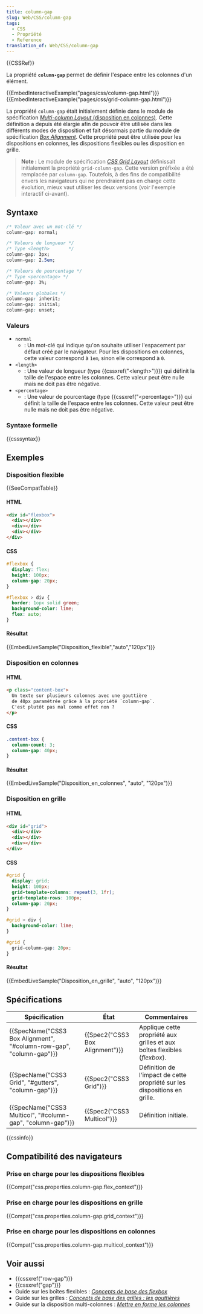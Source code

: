 ```yaml
---
title: column-gap
slug: Web/CSS/column-gap
tags:
  - CSS
  - Propriété
  - Reference
translation_of: Web/CSS/column-gap
---
```

{{CSSRef}}

La propriété **`column-gap`** permet de définir l'espace entre les colonnes d'un élément.

{{EmbedInteractiveExample("pages/css/column-gap.html")}}{{EmbedInteractiveExample("pages/css/grid-column-gap.html")}}

La propriété `column-gap` était initialement définie dans le module de spécification [_Multi-column Layout_ (disposition en colonnes)](/fr/docs/Web/CSS/Colonnes_CSS). Cette définition a depuis été élargie afin de pouvoir être utilisée dans les différents modes de disposition et fait désormais partie du module de spécification _[Box Alignment](/fr/docs/Web/CSS/CSS_Box_Alignment)_. Cette propriété peut être utilisée pour les dispositions en colonnes, les dispositions flexibles ou les disposition en grille.

> **Note :** Le module de spécification _[CSS Grid Layout](/fr/docs/Web/CSS/CSS_Grid_Layout)_ définissait initialement la propriété `grid-column-gap`. Cette version préfixée a été remplacée par `column-gap`. Toutefois, à des fins de compatibilité envers les navigateurs qui ne prendraient pas en charge cette évolution, mieux vaut utiliser les deux versions (voir l'exemple interactif ci-avant).

## Syntaxe

```css
/* Valeur avec un mot-clé */
column-gap: normal;

/* Valeurs de longueur */
/* Type <length>       */
column-gap: 3px;
column-gap: 2.5em;

/* Valeurs de pourcentage */
/* Type <percentage> */
column-gap: 3%;

/* Valeurs globales */
column-gap: inherit;
column-gap: initial;
column-gap: unset;
```

### Valeurs

- `normal`
  - : Un mot-clé qui indique qu'on souhaite utiliser l'espacement par défaut créé par le navigateur. Pour les dispositions en colonnes, cette valeur correspond à `1em`, sinon elle correspond à `0`.
- `<length>`
  - : Une valeur de longueur (type {{cssxref("&lt;length&gt;")}}) qui définit la taille de l'espace entre les colonnes. Cette valeur peut être nulle mais ne doit pas être négative.
- `<percentage>`
  - : Une valeur de pourcentage (type {{cssxref("&lt;percentage&gt;")}} qui définit la taille de l'espace entre les colonnes. Cette valeur peut être nulle mais ne doit pas être négative.

### Syntaxe formelle

{{csssyntax}}

## Exemples

### Disposition flexible

{{SeeCompatTable}}

#### HTML

```html
<div id="flexbox">
  <div></div>
  <div></div>
  <div></div>
</div>
```

#### CSS

```css
#flexbox {
  display: flex;
  height: 100px;
  column-gap: 20px;
}

#flexbox > div {
  border: 1opx solid green;
  background-color: lime;
  flex: auto;
}
```

#### Résultat

{{EmbedLiveSample("Disposition_flexible","auto","120px")}}

### Disposition en colonnes

#### HTML

```html
<p class="content-box">
  Un texte sur plusieurs colonnes avec une gouttière
  de 40px paramétrée grâce à la propriété `column-gap`.
  C'est plutôt pas mal comme effet non ?
</p>
```

#### CSS

```css
.content-box {
  column-count: 3;
  column-gap: 40px;
}
```

#### Résultat

{{EmbedLiveSample("Disposition_en_colonnes", "auto", "120px")}}

### Disposition en grille

#### HTML

```html
<div id="grid">
  <div></div>
  <div></div>
  <div></div>
</div>
```

#### CSS

```css
#grid {
  display: grid;
  height: 100px;
  grid-template-columns: repeat(3, 1fr);
  grid-template-rows: 100px;
  column-gap: 20px;
}

#grid > div {
  background-color: lime;
}
```

```css hidden
#grid {
  grid-column-gap: 20px;
}
```

#### Résultat

{{EmbedLiveSample("Disposition_en_grille", "auto", "120px")}}

## Spécifications

| Spécification                                                                            | État                                     | Commentaires                                                              |
| ---------------------------------------------------------------------------------------- | ---------------------------------------- | ------------------------------------------------------------------------- |
| {{SpecName("CSS3 Box Alignment", "#column-row-gap", "column-gap")}} | {{Spec2("CSS3 Box Alignment")}} | Applique cette propriété aux grilles et aux boîtes flexibles (_flexbox_). |
| {{SpecName("CSS3 Grid", "#gutters", "column-gap")}}                     | {{Spec2("CSS3 Grid")}}             | Définition de l'impact de cette propriété sur les dispositions en grille. |
| {{SpecName("CSS3 Multicol", "#column-gap", "column-gap")}}             | {{Spec2("CSS3 Multicol")}}     | Définition initiale.                                                      |

{{cssinfo}}

## Compatibilité des navigateurs

### Prise en charge pour les dispositions flexibles

{{Compat("css.properties.column-gap.flex_context")}}

### Prise en charge pour les dispositions en grille

{{Compat("css.properties.column-gap.grid_context")}}

### Prise en charge pour les dispositions en colonnes

{{Compat("css.properties.column-gap.multicol_context")}}

## Voir aussi

- {{cssxref("row-gap")}}
- {{cssxref("gap")}}
- Guide sur les boîtes flexibles : _[Concepts de base des flexbox](/fr/docs/Web/CSS/Disposition_flexbox_CSS/Concepts_de_base_flexbox)_
- Guide sur les grilles : _[Concepts de base des grilles : les gouttières](/fr/docs/Web/CSS/CSS_Grid_Layout/Les_concepts_de_base#Les_gouttières)_
- Guide sur la disposition multi-colonnes : _[Mettre en forme les colonnes](/fr/docs/Web/CSS/CSS_Columns/Styling_Columns)_

